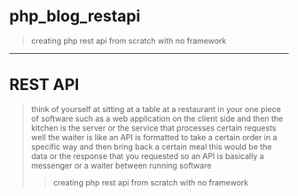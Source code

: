 # php_blog_restapi
<blockquote>
<p>creating php rest api from scratch with no framework</p>
</blockquote>
<hr>

# REST API
<blockquote>
  think of yourself at sitting at a table at a restaurant in your one piece of software such as a web application on
the client side
and then the kitchen is the server or
the service that processes certain
requests
well the waiter is like an API is
formatted to take a certain order in a
specific way and then bring back a
certain meal this would be the data or
the response that you requested so an
API is basically a messenger or a waiter
between running software
  <blockquote>
<p>creating php rest api from scratch with no framework</p>
</blockquote>
</blockquote>
  
